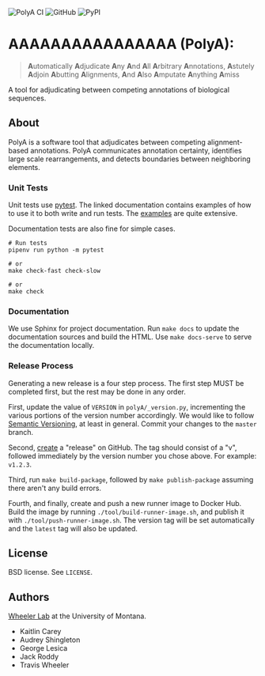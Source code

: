 ![PolyA CI](https://github.com/TravisWheelerLab/polyA/workflows/PolyA%20CI/badge.svg)
![GitHub](https://img.shields.io/github/license/TravisWheelerLab/polyA)
![PyPI](https://img.shields.io/pypi/v/polyA)

# AAAAAAAAAAAAAAAA (PolyA):

> **A**utomatically **A**djudicate **A**ny **A**nd **A**ll **A**rbitrary
> **A**nnotations, **A**stutely **A**djoin **A**butting **A**lignments,
> **A**nd **A**lso **A**mputate **A**nything **A**miss

A tool for adjudicating between competing annotations of biological sequences.

## About

PolyA is a software tool that adjudicates between competing alignment-based
annotations. PolyA communicates annotation certainty, identifies large scale
rearrangements, and detects boundaries between neighboring elements.

### Unit Tests

Unit tests use [pytest](https://pytest.org/en/latest/). The linked
documentation contains examples of how to use it to both write and run tests.
The [examples](https://pytest.org/en/latest/example/index.html) are quite
extensive.

Documentation tests are also fine for simple cases.

```
# Run tests
pipenv run python -m pytest

# or
make check-fast check-slow

# or
make check
```

### Documentation

We use Sphinx for project documentation. Run `make docs` to update the
documentation sources and build the HTML. Use `make docs-serve` to serve the
documentation locally.

### Release Process

Generating a new release is a four step process. The first step MUST be
completed first, but the rest may be done in any order.

First, update the value of `VERSION` in `polyA/_version.py`, incrementing the
various portions of the version number accordingly. We would like to follow
[Semantic Versioning](https://semver.org), at least in general. Commit your
changes to the `master` branch.

Second, [create](https://github.com/TravisWheelerLab/polyA/releases/new) a
"release" on GitHub. The tag should consist of a "v", followed immediately by
the version number you chose above. For example: `v1.2.3`.

Third, run `make build-package`, followed by `make publish-package` assuming
there aren't any build errors.

Fourth, and finally, create and push a new runner image to Docker Hub. Build the
image by running `./tool/build-runner-image.sh`, and publish it with
`./tool/push-runner-image.sh`. The version tag will be set automatically and the
`latest` tag will also be updated.

## License

BSD license. See `LICENSE`.

## Authors

[Wheeler Lab](http://wheelerlab.org) at the University of Montana.

  - Kaitlin Carey
  - Audrey Shingleton
  - George Lesica
  - Jack Roddy
  - Travis Wheeler
